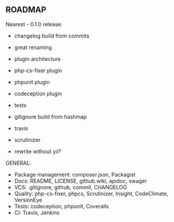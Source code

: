 ROADMAP
-------

Nearest - 0.1.0 release:
- changelog build from commits
- great renaming
- plugin architecture
- php-cs-fixer plugin
- phpunit plugin
- codeception plugin
- tests

- gitignore build from hashmap
- travis
- scrutinizer

- rewrite without yii?

GENERAL:
- Package management: composer.json, Packagist
- Docs: README, LICENSE, github.wiki, apidoc, swager
- VCS: .gitignore, github, commit, CHANGELOG
- Quality: php-cs-fixer, phpcs, Scrutinizer, Insight, CodeClimate, VersionEye
- Tests: codeception, phpunit, Coveralls
- CI: Travis, Jenkins

